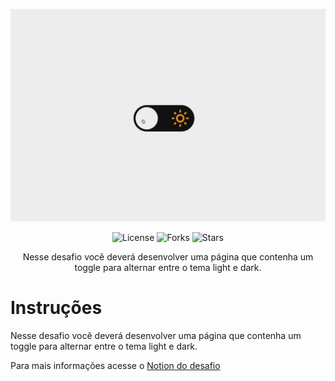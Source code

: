 <p align="center">
    <img src="./.github/preview.gif" alt="Logo" >

<p align="center">
  <img  src="https://img.shields.io/static/v1?label=license&message=MIT&color=837E9F&labelColor=302F3D" alt="License">
  
  <img src="https://img.shields.io/github/forks/rocketseat-education/discover-desafio-portfolio?label=forks&message=MIT&color=837E9F&labelColor=302F3D" alt="Forks">

  <img src="https://img.shields.io/github/stars/rocketseat-education/discover-desafio-portfolio?label=stars&message=MIT&color=837E9F&labelColor=302F3D" alt="Stars">
</p>

<p align="center">
Nesse desafio você deverá desenvolver uma página que contenha um toggle para alternar entre o tema light e dark.
</p>

# Instruções

Nesse desafio você deverá desenvolver uma página que contenha um toggle para alternar entre o tema light e dark.

Para mais informações acesse o [Notion do desafio](#)

